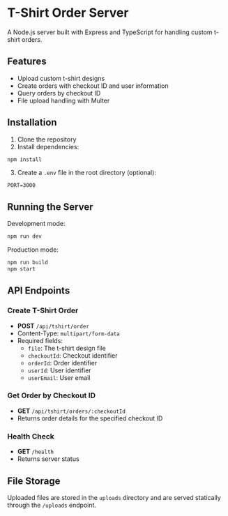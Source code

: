 # T-Shirt Order Server

A Node.js server built with Express and TypeScript for handling custom t-shirt orders.

## Features

- Upload custom t-shirt designs
- Create orders with checkout ID and user information
- Query orders by checkout ID
- File upload handling with Multer

## Installation

1. Clone the repository
2. Install dependencies:
```bash
npm install
```

3. Create a `.env` file in the root directory (optional):
```
PORT=3000
```

## Running the Server

Development mode:
```bash
npm run dev
```

Production mode:
```bash
npm run build
npm start
```

## API Endpoints

### Create T-Shirt Order
- **POST** `/api/tshirt/order`
- Content-Type: `multipart/form-data`
- Required fields:
  - `file`: The t-shirt design file
  - `checkoutId`: Checkout identifier
  - `orderId`: Order identifier
  - `userId`: User identifier
  - `userEmail`: User email

### Get Order by Checkout ID
- **GET** `/api/tshirt/orders/:checkoutId`
- Returns order details for the specified checkout ID

### Health Check
- **GET** `/health`
- Returns server status

## File Storage

Uploaded files are stored in the `uploads` directory and are served statically through the `/uploads` endpoint. 